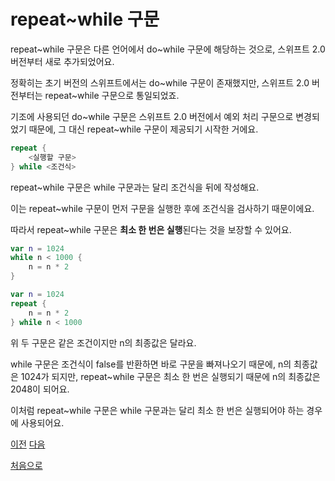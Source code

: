 # repeat~while 구문

repeat~while 구문은 다른 언어에서 do~while 구문에 해당하는 것으로, 스위프트 2.0 버전부터 새로 추가되었어요.

정확히는 초기 버전의 스위프트에서는 do~while 구문이 존재했지만, 스위프트 2.0 버전부터는 repeat~while 구문으로 통일되었죠.

기조에 사용되던 do~while 구문은 스위프트 2.0 버전에서 예외 처리 구문으로 변경되었기 때문에, 그 대신 repeat~while 구문이 제공되기 시작한 거에요.

```swift
repeat {
    <실행할 구문>
} while <조건식>
```

repeat~while 구문은 while 구문과는 달리 조건식을 뒤에 작성해요.

이는 repeat~while 구문이 먼저 구문을 실행한 후에 조건식을 검사하기 때문이에요.

따라서 repeat~while 구문은 **최소 한 번은 실행**된다는 것을 보장할 수 있어요.

```swift
var n = 1024
while n < 1000 {
    n = n * 2
}

var n = 1024
repeat {
    n = n * 2
} while n < 1000
```

위 두 구문은 같은 조건이지만 n의 최종값은 달라요.

while 구문은 조건식이 false를 반환하면 바로 구문을 빠져나오기 때문에, n의 최종값은 1024가 되지만, repeat~while 구문은 최소 한 번은 실행되기 때문에 n의 최종값은 2048이 되어요.

이처럼 repeat~while 구문은 while 구문과는 달리 최소 한 번은 실행되어야 하는 경우에 사용되어요.

[이전](https://github.com/MojitoBar/iOS-DeepDive/blob/main/%EA%BC%BC%EA%BC%BC%ED%95%9C_%EC%9E%AC%EC%9D%80%EC%94%A8%EC%9D%98_Swift_%EB%AC%B8%EB%B2%95%ED%8E%B8/4.1.2.md)
[다음](https://github.com/MojitoBar/iOS-DeepDive/blob/main/%EA%BC%BC%EA%BC%BC%ED%95%9C_%EC%9E%AC%EC%9D%80%EC%94%A8%EC%9D%98_Swift_%EB%AC%B8%EB%B2%95%ED%8E%B8/4.2.md)

[처음으로](https://github.com/MojitoBar/iOS-DeepDive/blob/main/%EA%BC%BC%EA%BC%BC%ED%95%9C_%EC%9E%AC%EC%9D%80%EC%94%A8%EC%9D%98_Swift_%EB%AC%B8%EB%B2%95%ED%8E%B8/README.md)
